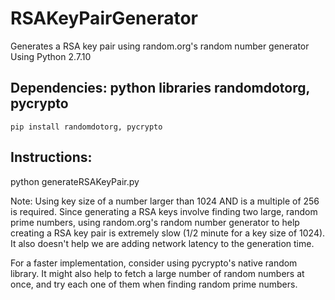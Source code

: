# RSAKeyPairGenerator
Generates a RSA key pair using random.org's random number generator
Using Python 2.7.10

## Dependencies: python libraries randomdotorg, pycrypto   	
 	pip install randomdotorg, pycrypto
  
## Instructions:
  python generateRSAKeyPair.py
  
Note: Using key size of a number larger than 1024 AND is a multiple of 256 is required. Since generating a RSA keys involve finding two large, random prime numbers, using random.org's random number generator to help creating a RSA key pair is extremely slow (1/2 minute for a key size of 1024). It also doesn't help we are adding network latency to the generation time. 

For a faster implementation, consider using pycrypto's native random library. It might also help to fetch a large number of random numbers at once, and try each one of them when finding random prime numbers.  

